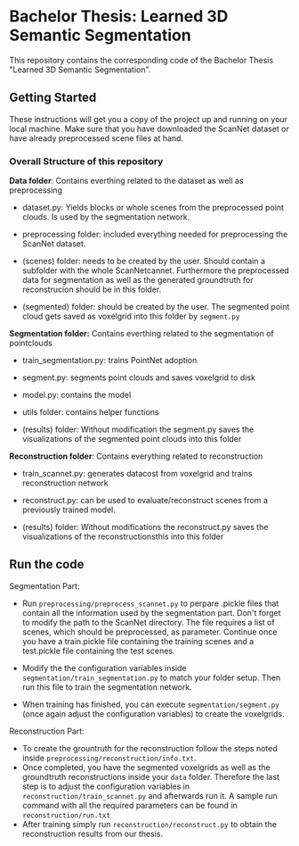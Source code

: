 # Bachelor Thesis: Learned 3D Semantic Segmentation

This repository contains the corresponding code of the Bachelor Thesis "Learned 3D Semantic Segmentation". 

## Getting Started

These instructions will get you a copy of the project up and running on your local machine. Make sure that you have downloaded the ScanNet dataset or have already preprocessed scene files at hand.

### Overall Structure of this repository

**Data folder**: Contains everthing related to the dataset as well as preprocessing
* dataset.py: Yields blocks or whole scenes from the preprocessed point clouds.  Is used by the segmentation network.
* preprocessing folder: included everything needed for preprocessing the ScanNet dataset.

* (scenes) folder: needs to be created by the user. Should contain a subfolder with the whole ScanNetcannet. Furthermore the preprocessed data for segmentation as well as the generated groundtruth for reconstrucion should be in this folder.
* (segmented) folder: should be created by the user. The segmented point cloud gets saved as voxelgrid into this folder by `segment.py`

**Segmentation folder:** Contains everthing related to the segmentation of pointclouds
* train_segmentation.py: trains PointNet adoption
* segment.py: segments point clouds and saves voxelgrid to disk
* model.py: contains the model
* utils folder: contains helper functions

* (results) folder: Without modification the segment.py saves the visualizations of the segmented point clouds into this folder

**Reconstruction folder**: Contains everything related to reconstruction
* train_scannet.py: generates datacost from voxelgrid and trains reconstruction network
* reconstruct.py: can be used to evaluate/reconstruct scenes from a previously trained model.

* (results) folder: Without modifications the reconstruct.py saves the visualizations of the reconstructionsthis into this folder
    
## Run the code

Segmentation Part:
* Run `preprocessing/preprocess_scannet.py` to perpare .pickle files that contain all the information used by the segmentation part. Don't forget to modify the path to the ScanNet directory. The file requires a list of scenes, which should be preprocessed, as parameter. Continue once you have a train.pickle file containing the training scenes and a test.pickle file containing the test scenes.

* Modify the the configuration variables inside `segmentation/train_segmentation.py` to match your folder setup. Then run this file to train the segmentation network.

* When training has finished, you can execute `segmentation/segment.py` (once again adjust the configuration variables) to create the voxelgrids.

Reconstruction Part:
* To create the grountruth for the reconstruction follow the steps noted inside `preprocessing/reconstruction/info.txt`.
* Once completed, you have the segmented voxelgrids as well as the groundtruth reconstructions inside your `data` folder. Therefore the last step is to adjust the configuration variables in `reconstruction/train_scannet.py` and afterwards run it. A sample run command with all the required parameters can be found in `reconstruction/run.txt`
* After training simply run `reconstruction/reconstruct.py` to obtain the reconstruction results from our thesis.


